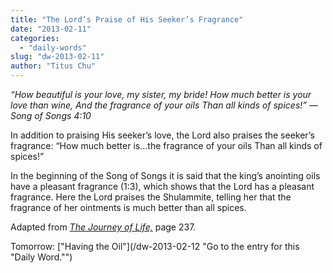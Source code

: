 ```yaml
---
title: "The Lord’s Praise of His Seeker’s Fragrance"
date: "2013-02-11"
categories: 
  - "daily-words"
slug: "dw-2013-02-11"
author: "Titus Chu"
---
```


_“How beautiful is your love, my sister, my bride!_ _How much better is your love than wine,_ _And the fragrance of your oils Than all kinds of spices!”_ _— Song of Songs 4:10_

In addition to praising His seeker’s love, the Lord also praises the seeker’s fragrance: “How much better is...the fragrance of your oils Than all kinds of spices!”

In the beginning of the Song of Songs it is said that the king’s anointing oils have a pleasant fragrance (1:3), which shows that the Lord has a pleasant fragrance. Here the Lord praises the Shulammite, telling her that the fragrance of her ointments is much better than all spices.

Adapted from _[The Journey of Life,](/book-journey "Go to the listing for this book.")_ page 237.

Tomorrow: ["Having the Oil"](/dw-2013-02-12 "Go to the entry for this "Daily Word."")
